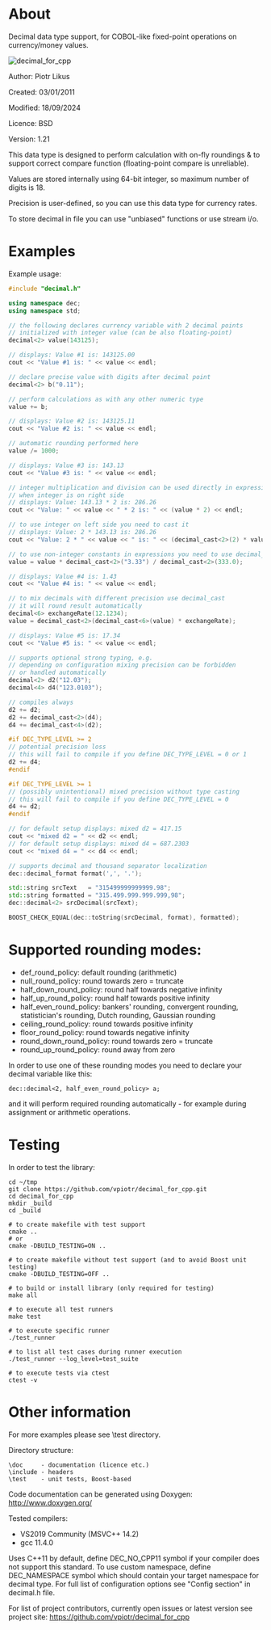 # About     
Decimal data type support, for COBOL-like fixed-point operations on currency/money values.

![decimal_for_cpp](https://github.com/vpiotr/decimal_for_cpp/actions/workflows/action.yml/badge.svg?branch=master)

Author: Piotr Likus

Created: 03/01/2011

Modified: 18/09/2024

Licence: BSD

Version: 1.21


This data type is designed to perform calculation with on-fly  roundings
&  to  support  correct  compare  function  (floating-point  compare  is
unreliable).

Values are stored internally using 64-bit integer, so maximum number of
digits is 18.

Precision is user-defined, so you can use this data  type  for  currency
rates.

To store decimal in file you can use "unbiased" functions or use stream i/o.

# Examples

Example usage:
```c++
#include "decimal.h"

using namespace dec;
using namespace std;

// the following declares currency variable with 2 decimal points
// initialized with integer value (can be also floating-point)
decimal<2> value(143125);

// displays: Value #1 is: 143125.00
cout << "Value #1 is: " << value << endl;

// declare precise value with digits after decimal point
decimal<2> b("0.11");

// perform calculations as with any other numeric type
value += b;

// displays: Value #2 is: 143125.11
cout << "Value #2 is: " << value << endl;

// automatic rounding performed here
value /= 1000;

// displays: Value #3 is: 143.13
cout << "Value #3 is: " << value << endl;

// integer multiplication and division can be used directly in expression
// when integer is on right side
// displays: Value: 143.13 * 2 is: 286.26
cout << "Value: " << value << " * 2 is: " << (value * 2) << endl;

// to use integer on left side you need to cast it
// displays: Value: 2 * 143.13 is: 286.26
cout << "Value: 2 * " << value << " is: " << (decimal_cast<2>(2) * value) << endl;

// to use non-integer constants in expressions you need to use decimal_cast
value = value * decimal_cast<2>("3.33") / decimal_cast<2>(333.0);

// displays: Value #4 is: 1.43
cout << "Value #4 is: " << value << endl;

// to mix decimals with different precision use decimal_cast
// it will round result automatically
decimal<6> exchangeRate(12.1234);
value = decimal_cast<2>(decimal_cast<6>(value) * exchangeRate);

// displays: Value #5 is: 17.34
cout << "Value #5 is: " << value << endl;

// supports optional strong typing, e.g.
// depending on configuration mixing precision can be forbidden
// or handled automatically
decimal<2> d2("12.03");
decimal<4> d4("123.0103");

// compiles always
d2 += d2;
d2 += decimal_cast<2>(d4);
d4 += decimal_cast<4>(d2);

#if DEC_TYPE_LEVEL >= 2
// potential precision loss
// this will fail to compile if you define DEC_TYPE_LEVEL = 0 or 1
d2 += d4;
#endif

#if DEC_TYPE_LEVEL >= 1
// (possibly unintentional) mixed precision without type casting
// this will fail to compile if you define DEC_TYPE_LEVEL = 0
d4 += d2;
#endif

// for default setup displays: mixed d2 = 417.15
cout << "mixed d2 = " << d2 << endl;
// for default setup displays: mixed d4 = 687.2303
cout << "mixed d4 = " << d4 << endl;

// supports decimal and thousand separator localization
dec::decimal_format format(',', '.');

std::string srcText   = "315499999999999.98";
std::string formatted = "315.499.999.999.999,98";
dec::decimal<2> srcDecimal(srcText);

BOOST_CHECK_EQUAL(dec::toString(srcDecimal, format), formatted);

```

# Supported rounding modes:

* def_round_policy: default rounding (arithmetic)
* null_round_policy: round towards zero = truncate
* half_down_round_policy: round half towards negative infinity
* half_up_round_policy: round half towards positive infinity
* half_even_round_policy: bankers' rounding, convergent rounding, statistician's rounding, Dutch rounding, Gaussian rounding
* ceiling_round_policy: round towards positive infinity
* floor_round_policy: round towards negative infinity
* round_down_round_policy: round towards zero = truncate
* round_up_round_policy: round away from zero

In order to use one of these rounding modes you need to declare your decimal variable like this:

    dec::decimal<2, half_even_round_policy> a;
    
and it will perform required rounding automatically - for example during assignment or arithmetic operations.    

# Testing

In order to test the library:

    cd ~/tmp
    git clone https://github.com/vpiotr/decimal_for_cpp.git
    cd decimal_for_cpp
    mkdir _build
    cd _build
    
    # to create makefile with test support
    cmake ..    
    # or
    cmake -DBUILD_TESTING=ON ..

    # to create makefile without test support (and to avoid Boost unit testing)
    cmake -DBUILD_TESTING=OFF ..
    
    # to build or install library (only required for testing)
    make all
    
    # to execute all test runners 
    make test
    
    # to execute specific runner
    ./test_runner

    # to list all test cases during runner execution
    ./test_runner --log_level=test_suite

    # to execute tests via ctest
    ctest -v

# Other information
For more examples please see \test directory.

Directory structure:
```
\doc     - documentation (licence etc.)
\include - headers
\test    - unit tests, Boost-based
```

Code documentation can be generated using Doxygen:
http://www.doxygen.org/

Tested compilers:

- VS2019 Community (MSVC++ 14.2)
- gcc 11.4.0

Uses C++11 by default, define DEC_NO_CPP11 symbol if your compiler does not support this standard.
To use custom namespace, define DEC_NAMESPACE symbol which should contain your target namespace for decimal type.
For full list of configuration options see "Config section" in decimal.h file.

For list of project contributors, currently open issues or latest version see project site:
https://github.com/vpiotr/decimal_for_cpp


